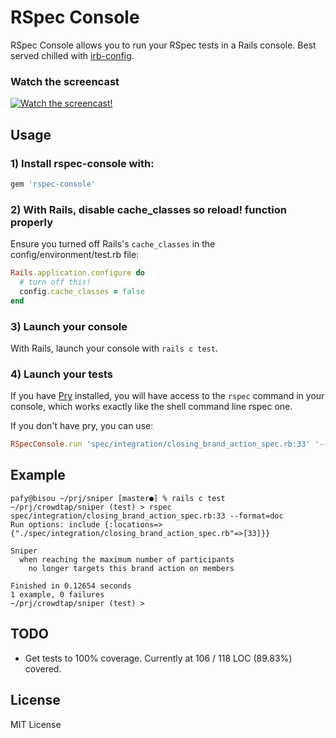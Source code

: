RSpec Console
=============

RSpec Console allows you to run your RSpec tests in a Rails console.
Best served chilled with [irb-config](https://github.com/nviennot/irb-config).

### Watch the screencast

[![Watch the screencast!](https://s3.amazonaws.com/velvetpulse/screencasts/irb-config-screencast.jpg)](http://velvetpulse.com/2012/11/19/improve-your-ruby-workflow-by-integrating-vim-tmux-pry/)

Usage
------

### 1) Install rspec-console with:

```ruby
gem 'rspec-console'
```

### 2) With Rails, disable cache\_classes so reload! function properly

Ensure you turned off Rails's `cache_classes` in the config/environment/test.rb file:

```ruby
Rails.application.configure do
  # turn off this!
  config.cache_classes = false
end
```

### 3) Launch your console

With Rails, launch your console with `rails c test`.

### 4) Launch your tests

If you have [Pry](https://github.com/pry/pry) installed, you will have access to the `rspec` command
in your console, which works exactly like the shell command line rspec one.

If you don't have pry, you can use:

```ruby
RSpecConsole.run 'spec/integration/closing_brand_action_spec.rb:33' '--format=doc'
```

Example
-------

```
pafy@bisou ~/prj/sniper [master●] % rails c test
~/prj/crowdtap/sniper (test) > rspec spec/integration/closing_brand_action_spec.rb:33 --format=doc
Run options: include {:locations=>{"./spec/integration/closing_brand_action_spec.rb"=>[33]}}

Sniper
  when reaching the maximum number of participants
    no longer targets this brand action on members

Finished in 0.12654 seconds
1 example, 0 failures
~/prj/crowdtap/sniper (test) >
```

TODO
----

* Get tests to 100% coverage. Currently at 106 / 118 LOC (89.83%) covered.

License
-------

MIT License
